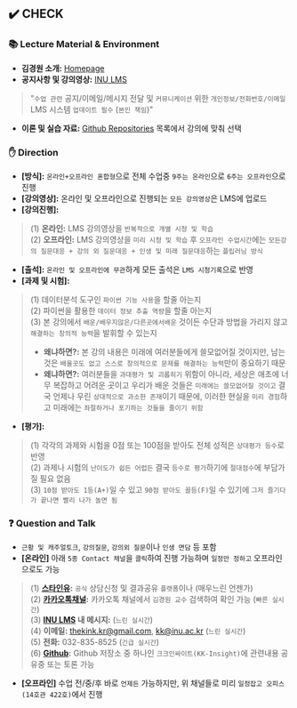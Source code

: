 ## ✔️ CHECK
### 📚 Lecture Material & Environment
- **김경원 소개:** [Homepage](https://sites.google.com/view/thekimk)
- **공지사항 및 강의영상:** [INU LMS](http://cyber.inu.ac.kr/)
> "`수업 관련` 공지/이메일/메시지 전달 및 `커뮤니케이션` 위한 `개인정보/전화번호/이메일` LMS 시스템 `업데이트 필수` (`본인 책임`)"
- **이론 및 실습 자료:** [Github Repositories](https://github.com/thekimk?tab=repositories) 목록에서 강의에 맞춰 선택


### ✋ Direction 
- **[방식]:** `온라인+오프라인 혼합형`으로 전체 수업중 `9주는 온라인`으로 `6주는 오프라인`으로 진행    
- **[강의영상]:** 온라인 및 오프라인으로 진행되는 `모든 강의영상`은 LMS에 업로드    
- **[강의진행]:**     
>
> (1) **온라인:** LMS 강의영상을 `반복적으로 개별 시청 및 학습`        
> (2) **오프라인:** LMS 강의영상을 `미리 시청 및 학습` 후 `오프라인 수업시간`에는 `모든강의 질문대응 + 강의 외 질문대응 + 인생 및 미래 질문대응`하는 `플립러닝 방식`        
- **[출석]:** `온라인 및 오프라인에 무관`하게 모든 출석은 `LMS 시청기록`으로 반영    
- **[과제 및 시험]:**       
>
> (1) 데이터분석 도구인 `파이썬 기능 사용`을 할줄 아는지    
> (2) 파이썬을 활용한 `데이터 정보 추출 역량`을 할줄 아는지    
> (3) 본 강의에서 `배운/배우지않은/다른곳에서배운` 것이든 수단과 방법을 가리지 않고 `해결하는 창의적 능력`을 발휘할 수 있는지    
> - **왜냐하면?:** 본 강의 내용은 미래에 여러분들에게 쓸모없어질 것이지만, 남는 것은 `배울곳도 없고 스스로 창의적으로 문제를 해결하는 능력`만이 중요하기 때문
> - **왜냐하면?:** 여러분들을 `과대평가 및 괴롭히기` 위함이 아니라, 세상은 애초에 너무 복잡하고 어려운 곳이고 우리가 배운 것들은 `미래에는 쓸모없어질 것이고` 결국 언제나 우린 `상대적으로 과소한 존재`이기 때문에, 이러한 현실을 `미리 경험`하고 미래에는 `좌절하거나 포기하는 것들을 줄이기 위함`    
- **[평가]:** 
> (1) 각각의 과제와 시험을 0점 또는 100점을 받아도 전체 성적은 `상대평가 등수`로 반영     
> (2) 과제나 시험의 `난이도가 쉽든 어렵든` 결국 `등수로 평가`하기에 `절대점수`에 부담가질 필요 없음     
> (3) `10점 받아도 1등(A+)`일 수 있고 `90점 받아도 꼴등(F)`일 수 있기에 `그저 즐기다가 끝나면 빨리 나가 놀면 됨`     


### ❓ Question and Talk    
- `근황 및 캐주얼토크`, `강의질문`, `강의외 질문`이나 `인생 면담` 등 포함    
- **[온라인]** 아래 `5종 Contact 채널`을 `클릭`하여 진행 가능하며 `일정만 정하고` 오프라인으로도 가능    
>
> (1) **[스타인유](https://starinu.inu.ac.kr/index.do):** `공식` 상담신청 및 결과공유 `플랫폼`이나 (매우느린 언젠가)  
> (2) **[카카오톡채널](http://pf.kakao.com/_Exfqqb):** 카카오톡 채널에서 `김경원 교수` 검색하여 확인 가능 (`빠른 실시간`)    
> (3) **[INU LMS](http://cyber.inu.ac.kr/) 내 메시지:** (`느린 실시간`)         
> (4) **이메일:** thekink.kr@gmail.com, kk@inu.ac.kr (`느린 실시간`)        
> (5) **전화:** 032-835-8525 (`긴급 실시간`)        
> (6) **[Github](https://github.com/thekimk/KK-Insight):** Github 저장소 중 하나인 `크크인싸이트(KK-Insight)`에 관련내용 공유중 또는 토론 가능
>
- **[오프라인]** 수업 전/중/후 바로 `언제든` 가능하지만, 위 채널들로 미리 `일정잡고 오피스(14호관 422호)`에서 진행    

